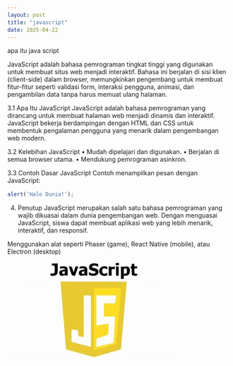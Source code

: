 ```yaml
---
layout: post
title: "javascript"
date: 2025-04-22
---
```

apa itu java script

JavaScript adalah bahasa pemrograman tingkat tinggi yang digunakan untuk membuat situs web menjadi interaktif.
Bahasa ini berjalan di sisi klien (client-side) dalam browser, memungkinkan pengembang untuk membuat fitur-fitur
 seperti validasi form, interaksi pengguna, animasi, dan pengambilan data tanpa harus memuat ulang halaman.


3.1 Apa Itu JavaScript
JavaScript adalah bahasa pemrograman yang dirancang untuk membuat halaman web menjadi dinamis dan interaktif.
JavaScript bekerja berdampingan dengan HTML dan CSS untuk membentuk pengalaman pengguna yang menarik dalam pengembangan web modern.

3.2 Kelebihan JavaScript
•	 Mudah dipelajari dan digunakan.
•	 Berjalan di semua browser utama.
•	Mendukung pemrograman asinkron.

3.3 Contoh Dasar JavaScript
Contoh menampilkan pesan dengan JavaScript:
```javascript
alert('Halo Dunia!');
```
4. Penutup
JavaScript merupakan salah satu bahasa pemrograman yang wajib dikuasai dalam dunia pengembangan web.
 Dengan menguasai JavaScript, siswa dapat membuat aplikasi web yang lebih menarik, interaktif, dan responsif.


Menggunakan alat seperti Phaser (game), React Native (mobile), atau Electron (desktop)



![html link dan lists](/assets/images/logo%20javascript.jpg)